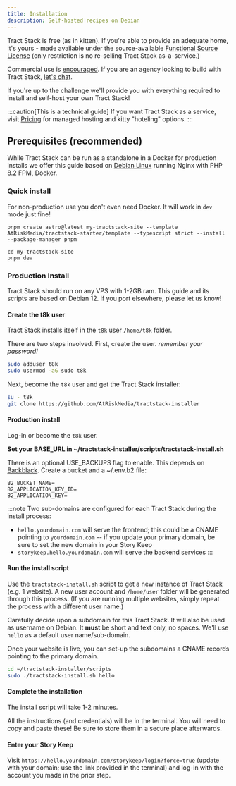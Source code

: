 ```yaml
---
title: Installation
description: Self-hosted recipes on Debian
---
```


Tract Stack is free (as in kitten). If you're able to provide an adequate home, it's yours - made available under the source-available [Functional Source License](/start/license) (only restriction is no re-selling Tract Stack as-a-service.)

Commercial use is [encouraged](/start/license/). If you are an agency looking to build with Tract Stack, [let's chat](mailto:hello@tractstack.com).

If you're up to the challenge we'll provide you with everything required to install and self-host your own Tract Stack!

:::caution[This is a technical guide]
If you want Tract Stack as a service, visit [Pricing](https://tractstack.com/pricing?utm_source=docs&utm_medium=www&utm_campaign=starlight) for managed hosting and kitty "hoteling" options.
:::

## Prerequisites (recommended)

While Tract Stack can be run as a standalone in a Docker for production installs we offer this guide based on [Debian Linux](https://www.debian.org/) running Nginx with PHP 8.2 FPM, Docker.

### Quick install

For non-production use you don't even need Docker. It will work in `dev` mode just fine!

```
pnpm create astro@latest my-tractstack-site --template AtRiskMedia/tractstack-starter/template --typescript strict --install --package-manager pnpm

cd my-tractstack-site
pnpm dev
```

### Production Install

Tract Stack should run on any VPS with 1-2GB ram. This guide and its scripts are based on Debian 12. If you port elsewhere, please let us know!

#### Create the t8k user

Tract Stack installs itself in the `t8k` user `/home/t8k` folder.

There are two steps involved. First, create the user. _remember your password!_

```bash
sudo adduser t8k
sudo usermod -aG sudo t8k
```

Next, become the `t8k` user and get the Tract Stack installer:

```bash
su - t8k
git clone https://github.com/AtRiskMedia/tractstack-installer
```

#### Production install

Log-in or become the `t8k` user.

**Set your BASE_URL in ~/tractstack-installer/scripts/tractstack-install.sh**

There is an optional USE_BACKUPS flag to enable. This depends on [Backblack](https://backblaze.com). Create a bucket and a ~/.env.b2 file:
```
B2_BUCKET_NAME=
B2_APPLICATION_KEY_ID=
B2_APPLICATION_KEY=
```

:::note
Two sub-domains are configured for each Tract Stack during the install process:

- `hello.yourdomain.com` will serve the frontend; this could be a CNAME pointing to `yourdomain.com` -- if you update your primary domain, be sure to set the new domain in your Story Keep
- `storykeep.hello.yourdomain.com` will serve the backend services
  :::

#### Run the install script

Use the `tractstack-install.sh` script to get a new instance of Tract Stack (e.g. 1 website). A new user account and `/home/user` folder will be generated through this process. (If you are running multiple websites, simply repeat the process with a different user name.)

Carefully decide upon a subdomain for this Tract Stack. It will also be used as username on Debian. It **must** be short and text only, no spaces. We'll use `hello` as a default user name/sub-domain.

Once your website is live, you can set-up the subdomains a CNAME records pointing to the primary domain.

```bash
cd ~/tractstack-installer/scripts
sudo ./tractstack-install.sh hello
```

#### Complete the installation

The install script will take 1-2 minutes.

All the instructions (and credentials) will be in the terminal. You will need to copy and paste these! Be sure to store them in a secure place afterwards.

#### Enter your Story Keep

Visit `https://hello.yourdomain.com/storykeep/login?force=true` (update with your domain; use the link provided in the terminal) and log-in with the account you made in the prior step.
